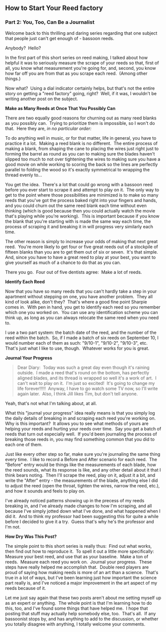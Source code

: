 ## How to Start Your Reed factory
### Part 2: You, Too, Can Be a Journalist

Welcome back to this thrilling and daring series regarding that one subject that people just can't get enough of - bassoon reeds.

Anybody?  Hello?

In the first part of this short series on reed making, I talked about how helpful it was to seriously measure the scrape of your reeds so that, first of all, you know what measurement you're going for, and, second, you know how far off you are from that as you scrape each reed.  (Among other things.)

Now what?  Using a dial indicator certainly helps, but that's not the entire story on getting a "reed factory" going, right?  Well, if it was, I wouldn't be writing another post on the subject.


**Make as Many Reeds at Once That You Possibly Can**

There are two equally good reasons for churning out as many reed blanks as you possibly can.  Trying to prioritize them is impossible, so I won't do that.  Here they are, *in no particular order:*

To do anything well in music, or for that matter, life in general, you have to practice it a lot.  Making a reed blank is no different.  The entire process of making a blank, from shaping the cane to placing the wires just right just to forming the barrel as round as you can to making sure the blades haven't slipped too much to not over tightening the wires to making sure you have a good movie on while working to scoring the back so the lines are perfectly parallel to folding the wood so it's exactly symmetrical to wrapping the thread evenly to...

You get the idea.  There's a lot that could go wrong with a bassoon reed before you ever start to scrape it and attempt to play on it.  The only way to get to the point where those possibilities are minimized is to make so many reeds that you've got the process baked right into your fingers and hands, and you could churn out the same reed blank each time without even thinking (which is good because then you could actually watch the movie that's playing while you're working).  This is important because if you know the blank that you're starting with is made the same way each time, the process of scraping it and breaking it in will progress very similarly each time.

The other reason is simply to increase your odds of making that next great reed.  You're more likely to get four or five great reeds out of a stockpile of fifteen blanks than you are to get them out of six or seven.  It's that simple.  And, since you have to have a great reed to play at your best, you want to give yourself as much of a chance to do that as you can.

There you go.  Four out of five dentists agree:  Make a lot of reeds.

**Identify Each Reed**

Now that you have so many reeds that you can't hardly take a step in your apartment without stepping on one, you have another problem.  They all kind of look alike, don't they?  That's where a good fine point Sharpie comes in.  With pen in hand, you get to identify each reed so you remember which one you worked on.  You can use any identification scheme you can think up, as long as you can always relocate the same reed when you need to.

I use a two part system: the batch date of the reed, and the number of the reed within the batch.  So, if I made a batch of six reeds on September 10, I would number each of them as such: "9/10-1", "9/10-2", "9/10-3", etc.  That's just what I like to use, though.  Whatever works for you is great.

**Journal Your Progress**

>Dear Diary:  Today was such a great day even though it's raining outside.  I made a reed that's round on the bottom, has perfectly aligned blades, and its thread is wrapped so well it's a work of art.  I can't wait to play on it.  I'm just so excited!  It's going to change my life forever!!!!!  Anyway, I have to go watch some TV now, so I'll write again later.  Also, I think Jill likes Tim, but don't tell anyone.

Yeah, that's not what I'm talking about, at all.

What this "journal your progress" idea really means is that you simply log the daily details of breaking in and scraping each reed you're working on. Why is this important?  It allows you to see what methods of yours are helping your reeds and hurting your reeds over time.  Say you get a batch of reeds that turn out especially well.  If you'd been journaling the process of breaking those reeds in, you may find something common that you did to each one of them.

Just like every other step so far, make sure you're journaling the same thing every time.  I like to record a Before and After scenario for each reed.  The "Before" entry would be things like the measurements of each blade, how the reed sounds, what its response is like, and any other detail about it that I think bears noting.  Then I'll scrape the reed, play on it, adjust it a bit, and write the "After" entry - the measurements of the blade, anything else I did to adjust the reed (open the throat, tighten the wires, narrow the reed, etc.), and how it sounds and feels to play on.

I've already noticed patterns showing up in the precess of my reeds breaking in, and I've already made changes to how I'm scraping, and all because I've simply jotted down what I've done, and what happened when I did it.  And to think my professor had been suggesting this for quite a while before I decided to give it a try.  Guess that's why he's the professor and I'm not.

**How Dry Was This Post?**

The simple point to this short series is really thus:  Find out what works, then find out how to reproduce it.  To spell it out a little more specifically:  Measure your best reed, and use that as your baseline.  Make a ton of reeds.  Measure each reed you work on.  Journal your progress.  These steps have really helped me accomplish that.  Double reed players are proud of saying how making reeds is more of an art than a science.  That's true in a lot of ways, but I've been learning just how important the science part really is, and I've noticed a major improvement in the art aspect of my reeds because of it.

Let me just say again that these two posts aren't about me setting myself up as an expert or anything.  The whole point is that I'm learning how to do this, too, and I've found some things that have helped me.  I hope that posting that stuff may actually help somebody else, too.  That's all.  If any bassoonist stops by, and has anything to add to the discussion, or whether you totally disagree with anything, I totally welcome your comments.